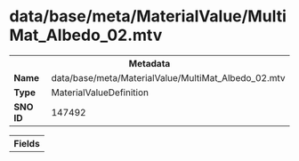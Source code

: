 <h1>data/base/meta/MaterialValue/MultiMat_Albedo_02.mtv</h1><table><tr><th colspan="100%">Metadata</th></tr><tr><td><b>Name</b></td><td>data/base/meta/MaterialValue/MultiMat_Albedo_02.mtv</td></tr><tr><td><b>Type</b></td><td>MaterialValueDefinition</td></tr><tr><td><b>SNO ID</b></td><td>147492</td></tr></table>

<table><tr><th colspan="100%">Fields</th></tr></table>

